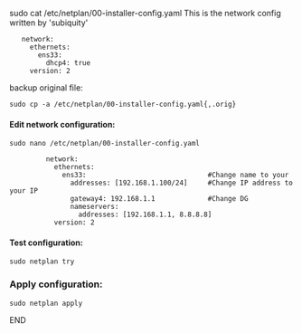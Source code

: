 sudo cat /etc/netplan/00-installer-config.yaml
This is the network config written by 'subiquity'
```
   network:
     ethernets:
       ens33:
         dhcp4: true
     version: 2
```
backup original file:
```
sudo cp -a /etc/netplan/00-installer-config.yaml{,.orig}
```

#### Edit network configuration:

```
sudo nano /etc/netplan/00-installer-config.yaml

         network:
           ethernets:
             ens33:                              #Change name to your
               addresses: [192.168.1.100/24]     #Change IP address to your IP
               gateway4: 192.168.1.1             #Change DG 
               nameservers:
                 addresses: [192.168.1.1, 8.8.8.8]
           version: 2
```

#### Test configuration:

```
sudo netplan try
```

### Apply configuration:
```
sudo netplan apply
```

END
